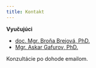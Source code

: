 ```yaml
---
title: Kontakt
---
```


**Vyučujúci**

- [doc. Mgr. Broňa Brejová, PhD.](http://compbio.fmph.uniba.sk/~bbrejova/)
- [Mgr. Askar Gafurov, PhD.](http://www.dcs.fmph.uniba.sk/~gafurov/)
 

Konzultácie po dohode emailom.
